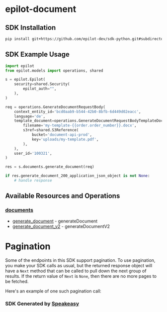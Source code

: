 # epilot-document

<!-- Start SDK Installation -->
## SDK Installation

```bash
pip install git+https://github.com/epilot-dev/sdk-python.git#subdirectory=document
```
<!-- End SDK Installation -->

## SDK Example Usage
<!-- Start SDK Example Usage -->
```python
import epilot
from epilot.models import operations, shared

s = epilot.Epilot(
    security=shared.Security(
        epilot_auth="",
    ),
)

req = operations.GenerateDocumentRequestBody(
    context_entity_id='bcd0aab9-b544-42b0-8bfb-6d449d02eacc',
    language='de',
    template_document=operations.GenerateDocumentRequestBodyTemplateDocument(
        filename='my-template-{{order.order_number}}.docx',
        s3ref=shared.S3Reference(
            bucket='document-api-prod',
            key='uploads/my-template.pdf',
        ),
    ),
    user_id='100321',
)

res = s.documents.generate_document(req)

if res.generate_document_200_application_json_object is not None:
    # handle response
```
<!-- End SDK Example Usage -->

<!-- Start SDK Available Operations -->
## Available Resources and Operations


### [documents](docs/sdks/documents/README.md)

* [generate_document](docs/sdks/documents/README.md#generate_document) - generateDocument
* [generate_document_v2](docs/sdks/documents/README.md#generate_document_v2) - generateDocumentV2
<!-- End SDK Available Operations -->



<!-- Start Dev Containers -->

<!-- End Dev Containers -->



<!-- Start Pagination -->
# Pagination

Some of the endpoints in this SDK support pagination. To use pagination, you make your SDK calls as usual, but the
returned response object will have a `Next` method that can be called to pull down the next group of results. If the
return value of `Next` is `None`, then there are no more pages to be fetched.

Here's an example of one such pagination call:
<!-- End Pagination -->

<!-- Placeholder for Future Speakeasy SDK Sections -->



### SDK Generated by [Speakeasy](https://docs.speakeasyapi.dev/docs/using-speakeasy/client-sdks)
